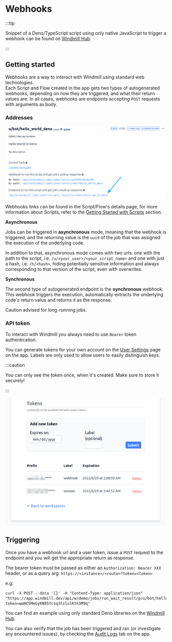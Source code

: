 # Webhooks

:::tip

Snippet of a Deno/TypeScript script using only native JavaScript to trigger a
webhook can be found on [Windmill Hub][script].

:::

## Getting started

Webhooks are a way to interact with Windmill using standard web technologies.\
Each Script and Flow created in the app gets two types of autogenerated
webhooks, depending on how they are triggered, and what their return values are.
In all cases, webhooks are endpoints accepting `POST` requests with arguments as
body.

### Addresses

![](./assets/webhooks/1-create_script.png)

Webhooks links can be found in the Script/Flow's details page, for more
information about Scripts, refer to the
[Getting Started with Scripts](./scripts) section.

**Asynchronous**

Jobs can be triggered in **asynchronous** mode, meaning that the webhook is
triggered, and the returning value is the `uuid` of the job that was assigned
the execution of the underlying code.

In addition to that, asynchronous mode comes with two urls: one with the path to
the script, i.e. `/u/<your_user>/<your_script_name>` and one with just a hash,
i.e. `/h/<hash>`, hiding potentially sensitive information and always
corresponding to that version of the script, even with overwrites.

**Synchronous**

The second type of autogenerated endpoint is the **synchronous** webhook.\
This webhook triggers the execution, automatically extracts the underlying
code's return value and returns it as the response.

Caution advised for long-running jobs.

### API token

To interact with Windmill you always need to use `Bearer` token authentication.

You can generate tokens for your own account on the
[User Settings][user-settings] page on the app. Labels are only used to allow
users to easily distinguish keys.

:::caution

You can only see the token once, when it's created. Make sure to store it
securely!

:::

![](./assets/webhooks/2-tokens.png)

## Triggering

Once you have a webhook url and a user token, issue a `POST` request to the
endpoint and you will get the appropriate return as response.

The bearer token must be passed as either an `Authorization: Bearer XXX` header,
or as a query arg: `https://<instance>/<route>?token=<token>`

e.g:

```
curl -X POST --data '{}' -H "Content-Type: application/json" "https://app.windmill.dev/api/w/demo/jobs/run_wait_result/p/u/bot/hello_world_deno?token=wwHC5MeGyKN8SYcsq3tzlulKYn3M9q"
```

You can find an example using only standard Deno libraries on the
[Windmill Hub][script].

You can also verify that the job has been triggered and ran (or investigate any
encountered issues), by checking the [Audit Logs][audit-logs] tab on the app.

<!-- Resources -->

[audit-logs]: https://app.windmill.dev/audit_logs
[user-settings]: https://app.windmill.dev/user/settings
[script]: https://hub.windmill.dev/scripts/windmill/1325/trigger-windmill-webhook-with-native-fetch-api-windmill
